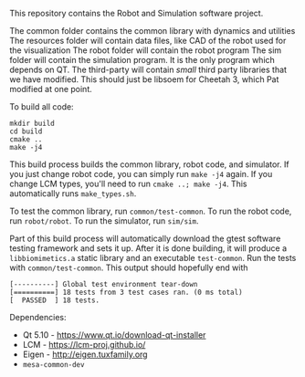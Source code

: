 This repository contains the Robot and Simulation software project.

The common folder contains the common library with dynamics and utilities
The resources folder will contain data files, like CAD of the robot used for the visualization
The robot folder will contain the robot program
The sim folder will contain the simulation program. It is the only program which depends on QT.
The third-party will contain *small* third party libraries that we have modified. This should just be libsoem for Cheetah 3, which Pat modified at one point.

To build all code:
```
mkdir build
cd build
cmake ..
make -j4
```

This build process builds the common library, robot code, and simulator. If you just change robot code, you can simply run `make -j4` again. If you change LCM types, you'll need to run `cmake ..; make -j4`. This automatically runs `make_types.sh`.

To test the common library, run `common/test-common`. To run the robot code, run `robot/robot`. To run the simulator, run `sim/sim`.

Part of this build process will automatically download the gtest software testing framework and sets it up. After it is done building, it will produce a `libbiomimetics.a` static library and an executable `test-common`.  Run the tests with `common/test-common`. This output should hopefully end with

```
[----------] Global test environment tear-down
[==========] 18 tests from 3 test cases ran. (0 ms total)
[  PASSED  ] 18 tests.
```

Dependencies:
- Qt 5.10 - https://www.qt.io/download-qt-installer
- LCM - https://lcm-proj.github.io/
- Eigen - http://eigen.tuxfamily.org
- `mesa-common-dev`
